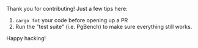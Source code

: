 Thank you for contributing! Just a few tips here:

1. `cargo fmt` your code before opening up a PR
2. Run the "test suite" (i.e. PgBench) to make sure everything still works.

Happy hacking!
